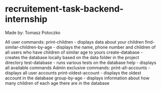 # recruitement-task-backend-internship

Made by: Tomasz Potoczko

All user commands:
  print-children                  - displays data about your children
  find-similar-children-by-age    - displays the name, phone number and children of all users who have children of similar age to yours
  create-database                 - creates the database locally based on the data folder in the project directory
  test-database                   - runs various tests on the database
  help                            - displays all available commands
Admin exclusive commands:
  print-all-accounts              - displays all user accounts
  print-oldest-account            - displays the oldest account in the database
  group-by-age                    - displays information about how many children of each age there are in the database
